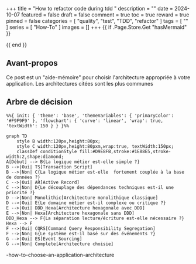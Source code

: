 +++
title = "How to refactor code during tdd "
description = ""
date = 2024-10-07
featured = false
draft = false
comment = true
toc = true
reward = true
pinned = false
categories = [
"quality", "test", "TDD", "refactor"
]
tags = [
""
]
series = [
  "How-To"
]
images = []
+++
{{ if .Page.Store.Get "hasMermaid" }}
  <script type="module">
    import mermaid from 'https://cdn.jsdelivr.net/npm/mermaid/dist/mermaid.esm.min.mjs';
    mermaid.initialize({ startOnLoad: true });
  </script>
{{ end }}

## Avant-propos

Ce post est un "aide-mémoire" pour choisir l'architecture appropriée à votre application.
Les architectures citées sont les plus communes


## Arbre de décision
```mermaid
%%{ init: { 'theme': 'base', 'themeVariables': { 'primaryColor': '#F9F9F9' }, 'flowchart': { 'curve': 'linear', 'wrap': true, 'textWidth': 150 } } }%%

graph TD
    style B width:120px,height:80px;
    style C width:120px,height:80pxm,wrap:true, textWidth:150px;
    classDef conditionStyle fill:#D9E8FB,stroke:#1E88E5,stroke-width:2,shape:diamond;
A[Début] --> B{La logique métier est-elle simple ?}
B -->|Oui| TS[Transaction Script]
B -->|Non| C{La logique métier est-elle  fortement couplée à la base de données ?}
C -->|Oui| AR[Active Record]
C -->|Non| D{Le découplage des dépendances techniques est-il une priorité ?}
D -->|Non| Monolithic[Architecture monolithique classique]
D -->|Oui| E{Le domaine métier est-il complexe ou critique ?}
E -->|Oui| DDD_Hexa[Architecture hexagonale avec DDD]
E -->|Non| Hexa[Architecture hexagonale sans DDD]
DDD_Hexa --> F{La séparation lecture/écriture est-elle nécessaire ?}
Hexa --> F
F -->|Oui| CQRS[Command Query Responsibility Segregation]
F -->|Non| G{Le système est-il basé sur des événements ?}
G -->|Oui| ES[Event Sourcing]
G -->|Non| Complete[Architecture choisie]

```
-how-to-choose-an-application-architecture



